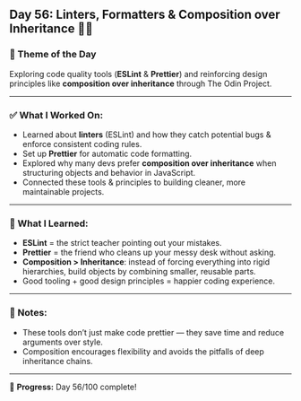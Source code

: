## Day 56: Linters, Formatters & Composition over Inheritance 🧹✨

### 🔎 Theme of the Day

Exploring code quality tools (**ESLint** & **Prettier**) and reinforcing design principles like **composition over inheritance** through The Odin Project.

---

### ✅ What I Worked On:

- Learned about **linters** (ESLint) and how they catch potential bugs & enforce consistent coding rules.
- Set up **Prettier** for automatic code formatting.
- Explored why many devs prefer **composition over inheritance** when structuring objects and behavior in JavaScript.
- Connected these tools & principles to building cleaner, more maintainable projects.

---

### 🧠 What I Learned:

- **ESLint** = the strict teacher pointing out your mistakes.
- **Prettier** = the friend who cleans up your messy desk without asking.
- **Composition > Inheritance**: instead of forcing everything into rigid hierarchies, build objects by combining smaller, reusable parts.
- Good tooling + good design principles = happier coding experience.

---

### 📌 Notes:

- These tools don’t just make code prettier — they save time and reduce arguments over style.
- Composition encourages flexibility and avoids the pitfalls of deep inheritance chains.

---

📅 **Progress:** Day 56/100 complete!
